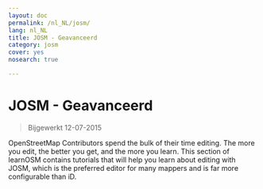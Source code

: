 ```yaml
---
layout: doc
permalink: /nl_NL/josm/
lang: nl_NL
title: JOSM - Geavanceerd
category: josm
cover: yes
nosearch: true

---
```


JOSM - Geavanceerd
================

> Bijgewerkt 12-07-2015

OpenStreetMap Contributors spend the bulk of their time editing. The more you edit, the better you get, and the more you learn. This section of learnOSM contains tutorials that will help you learn about editing with JOSM, which is the preferred editor for many mappers and is far more configurable than iD.